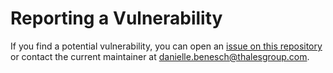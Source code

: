 # Reporting a Vulnerability

If you find a potential vulnerability, you can open an [issue on this repository] or contact the current maintainer at [danielle.benesch@thalesgroup.com](mailto:danielle.benesch@thalesgroup.com).

[issue on this repository]: https://github.com/danibenethales/matbexp/issues
